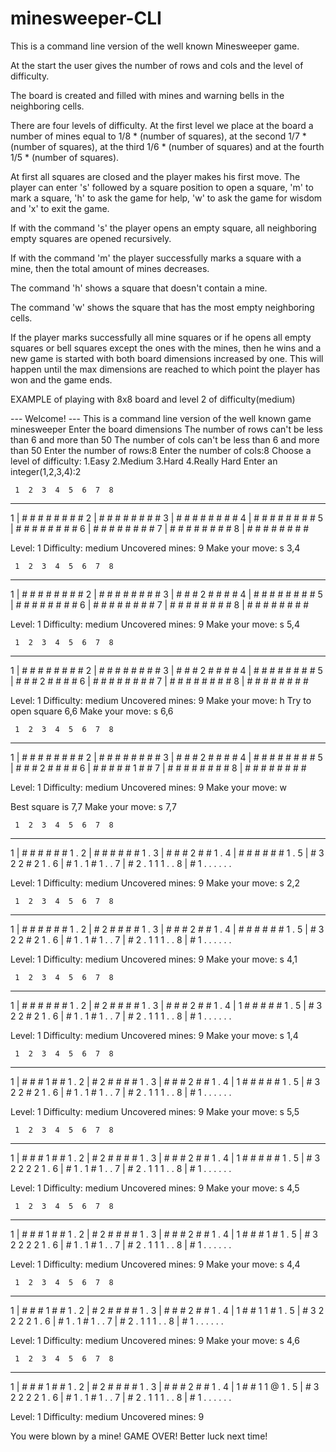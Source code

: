 # minesweeper-CLI

This is a command line version of the well known Minesweeper game. 

At the start the user gives the number of rows and cols and the level of difficulty.

The board is created and filled with mines and warning bells in the neighboring cells. 

There are four levels of difficulty. At the first level we place at the board a number of mines equal to 1/8 * (number of squares), at the second 
1/7 * (number of squares), at the third 1/6 * (number of squares) and at the fourth 1/5 * (number of squares). 

At first all squares are closed and the player makes his first move. The player can enter 's' followed by a square position to open a square, 'm' to mark a square, 'h' to ask the game for help, 'w' to ask the game for wisdom and 'x' to exit the game. 

If with the command 's' the player opens an empty square, all neighboring empty squares are opened recursively.

If with the command 'm' the player successfully marks a square with a mine, then the total amount of mines decreases.

The command 'h' shows a square that doesn't contain a mine.

The command 'w' shows the square that has the most empty neighboring cells.

If the player marks successfully all mine squares or if he opens all empty squares or bell squares except the ones with the mines, then he wins and a new game is started with both board dimensions increased by one. This will happen until the max dimensions are reached to which point the player has won and the game ends. 

EXAMPLE of playing with 8x8 board and level 2 of difficulty(medium)

--- Welcome! ---
This is a command line version of the well known game minesweeper
Enter the board dimensions
The number of rows can't be less than 6
and more than 50
The number of cols can't be less than 6
and more than 50
Enter the number of rows:8
Enter the number of cols:8
Choose a level of difficulty:
1.Easy
2.Medium
3.Hard
4.Really Hard
Enter an integer(1,2,3,4):2

     1  2  3  4  5  6  7  8
---------------------------
1 |  #  #  #  #  #  #  #  #
2 |  #  #  #  #  #  #  #  #
3 |  #  #  #  #  #  #  #  #
4 |  #  #  #  #  #  #  #  #
5 |  #  #  #  #  #  #  #  #
6 |  #  #  #  #  #  #  #  #
7 |  #  #  #  #  #  #  #  #
8 |  #  #  #  #  #  #  #  #

Level: 1
Difficulty: medium
Uncovered mines: 9
Make your move: s 3,4

     1  2  3  4  5  6  7  8
---------------------------
1 |  #  #  #  #  #  #  #  #
2 |  #  #  #  #  #  #  #  #
3 |  #  #  #  2  #  #  #  #
4 |  #  #  #  #  #  #  #  #
5 |  #  #  #  #  #  #  #  #
6 |  #  #  #  #  #  #  #  #
7 |  #  #  #  #  #  #  #  #
8 |  #  #  #  #  #  #  #  #

Level: 1
Difficulty: medium
Uncovered mines: 9
Make your move: s 5,4

     1  2  3  4  5  6  7  8
---------------------------
1 |  #  #  #  #  #  #  #  #
2 |  #  #  #  #  #  #  #  #
3 |  #  #  #  2  #  #  #  #
4 |  #  #  #  #  #  #  #  #
5 |  #  #  #  2  #  #  #  #
6 |  #  #  #  #  #  #  #  #
7 |  #  #  #  #  #  #  #  #
8 |  #  #  #  #  #  #  #  #

Level: 1
Difficulty: medium
Uncovered mines: 9
Make your move: h
Try to open square 6,6 
Make your move: s 6,6

     1  2  3  4  5  6  7  8
---------------------------
1 |  #  #  #  #  #  #  #  #
2 |  #  #  #  #  #  #  #  #
3 |  #  #  #  2  #  #  #  #
4 |  #  #  #  #  #  #  #  #
5 |  #  #  #  2  #  #  #  #
6 |  #  #  #  #  #  1  #  #
7 |  #  #  #  #  #  #  #  #
8 |  #  #  #  #  #  #  #  #

Level: 1
Difficulty: medium
Uncovered mines: 9
Make your move: w

Best square is 7,7
Make your move: s 7,7

     1  2  3  4  5  6  7  8
---------------------------
1 |  #  #  #  #  #  #  1  .
2 |  #  #  #  #  #  #  1  .
3 |  #  #  #  2  #  #  1  .
4 |  #  #  #  #  #  #  1  .
5 |  #  3  2  2  #  2  1  .
6 |  #  1  .  1  #  1  .  .
7 |  #  2  .  1  1  1  .  .
8 |  #  1  .  .  .  .  .  .

Level: 1
Difficulty: medium
Uncovered mines: 9
Make your move: s 2,2

     1  2  3  4  5  6  7  8
---------------------------
1 |  #  #  #  #  #  #  1  .
2 |  #  2  #  #  #  #  1  .
3 |  #  #  #  2  #  #  1  .
4 |  #  #  #  #  #  #  1  .
5 |  #  3  2  2  #  2  1  .
6 |  #  1  .  1  #  1  .  .
7 |  #  2  .  1  1  1  .  .
8 |  #  1  .  .  .  .  .  .

Level: 1
Difficulty: medium
Uncovered mines: 9
Make your move: s 4,1

     1  2  3  4  5  6  7  8
---------------------------
1 |  #  #  #  #  #  #  1  .
2 |  #  2  #  #  #  #  1  .
3 |  #  #  #  2  #  #  1  .
4 |  1  #  #  #  #  #  1  .
5 |  #  3  2  2  #  2  1  .
6 |  #  1  .  1  #  1  .  .
7 |  #  2  .  1  1  1  .  .
8 |  #  1  .  .  .  .  .  .

Level: 1
Difficulty: medium
Uncovered mines: 9
Make your move: s 1,4

     1  2  3  4  5  6  7  8
---------------------------
1 |  #  #  #  1  #  #  1  .
2 |  #  2  #  #  #  #  1  .
3 |  #  #  #  2  #  #  1  .
4 |  1  #  #  #  #  #  1  .
5 |  #  3  2  2  #  2  1  .
6 |  #  1  .  1  #  1  .  .
7 |  #  2  .  1  1  1  .  .
8 |  #  1  .  .  .  .  .  .

Level: 1
Difficulty: medium
Uncovered mines: 9
Make your move: s 5,5

     1  2  3  4  5  6  7  8
---------------------------
1 |  #  #  #  1  #  #  1  .
2 |  #  2  #  #  #  #  1  .
3 |  #  #  #  2  #  #  1  .
4 |  1  #  #  #  #  #  1  .
5 |  #  3  2  2  2  2  1  .
6 |  #  1  .  1  #  1  .  .
7 |  #  2  .  1  1  1  .  .
8 |  #  1  .  .  .  .  .  .

Level: 1
Difficulty: medium
Uncovered mines: 9
Make your move: s 4,5

     1  2  3  4  5  6  7  8
---------------------------
1 |  #  #  #  1  #  #  1  .
2 |  #  2  #  #  #  #  1  .
3 |  #  #  #  2  #  #  1  .
4 |  1  #  #  #  1  #  1  .
5 |  #  3  2  2  2  2  1  .
6 |  #  1  .  1  #  1  .  .
7 |  #  2  .  1  1  1  .  .
8 |  #  1  .  .  .  .  .  .

Level: 1
Difficulty: medium
Uncovered mines: 9
Make your move: s 4,4

     1  2  3  4  5  6  7  8
---------------------------
1 |  #  #  #  1  #  #  1  .
2 |  #  2  #  #  #  #  1  .
3 |  #  #  #  2  #  #  1  .
4 |  1  #  #  1  1  #  1  .
5 |  #  3  2  2  2  2  1  .
6 |  #  1  .  1  #  1  .  .
7 |  #  2  .  1  1  1  .  .
8 |  #  1  .  .  .  .  .  .

Level: 1
Difficulty: medium
Uncovered mines: 9
Make your move: s 4,6

     1  2  3  4  5  6  7  8
---------------------------
1 |  #  #  #  1  #  #  1  .
2 |  #  2  #  #  #  #  1  .
3 |  #  #  #  2  #  #  1  .
4 |  1  #  #  1  1  @  1  .
5 |  #  3  2  2  2  2  1  .
6 |  #  1  .  1  #  1  .  .
7 |  #  2  .  1  1  1  .  .
8 |  #  1  .  .  .  .  .  .

Level: 1
Difficulty: medium
Uncovered mines: 9

You were blown by a mine!
GAME OVER!
Better luck next time!